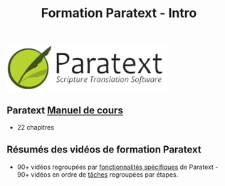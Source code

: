 ﻿---
title : Formation Paratext - Intro
slug: /
---


![](../../../../static/img/cropped-PT9-web-banner.png)  

## Paratext [**Manuel de cours**](Training-Manual/Overview) 
- 22 chapitres
   
## Résumés des vidéos de formation Paratext
 - 90+ vidéos regroupées par [fonctionnalités spécifiques](Video-summaries/00-list-of-features.md) de Paratext     - 90+ vidéos en ordre de [tâches](Video-summaries/00-list-of-videos.md) regroupées par étapes.
